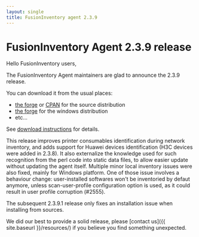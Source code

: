 ```yaml
---
layout: single
title: FusionInventory agent 2.3.9
---
```


# FusionInventory Agent 2.3.9 release

Hello FusionInventory users,

The FusionInventory Agent maintainers are glad to announce the 2.3.9 release.

You can download it from the usual places:

* [the forge](http://forge.fusioninventory.org/projects/fusioninventory-agent/files) or [CPAN](https://metacpan.org/release/FusionInventory-Agent) for the source distribution
* [the forge](http://forge.fusioninventory.org/projects/fusioninventory-agent-windows-installer/files) for the windows distribution
* etc...

See [download instructions](https://forge.fusioninventory.org/documentation/%20FusionInventory_agent/%20%20%20Installation/windows/) for details.

This release improves printer consumables identification during network
inventory, and adds support for Huawei devices identification (H3C devices were
added in 2.3.8). It also externalize the knowledge used for such recognition
from the perl code into static data files, to allow easier update without
updating the agent itself. Multiple minor local inventory issues were also
fixed, mainly for Windows platform. One of those issue involves a behaviour
change: user-installed softwares won't be inventoried by defaut anymore, unless
scan-user-profile configuration option is used, as it could result in user
profile corruption (#2555).

The subsequent 2.3.9.1 release only fixes an installation issue when installing
from sources.

We did our best to provide a solid release, please [contact us]({{ site.baseurl }}/resources/) if
you believe you find something unexpected.
